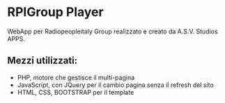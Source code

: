 # RPIGroup Player
WebApp per Radiopeopleitaly Group realizzato e creato da A.S.V. Studios APPS.

## Mezzi utilizzati:
- PHP, motore che gestisce il multi-pagina
- JavaScript, con JQuery per il cambio pagina senza il refresh del sito
- HTML, CSS, BOOTSTRAP per il template
